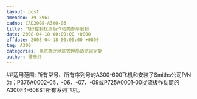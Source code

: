 ```yaml
---
layout: post
amendno: 39-5961
cadno: CAD2008-A300-03
title: 飞行控制扰流板作动筒寿命限制
date: 2008-04-18 00:00:00 +0800
effdate: 2008-04-18 00:00:00 +0800
tag: A300
categories: 民航西北地区管理局适航审定处
author: 穆彦炜
---
```


##适用范围:
所有型号、所有序列号的A300-600飞机和安装了Smiths公司P/N为：P376A0002-05，-06，-07，-09或P725A0001-00扰流板作动筒的A300F4-608ST所有系列飞机。


